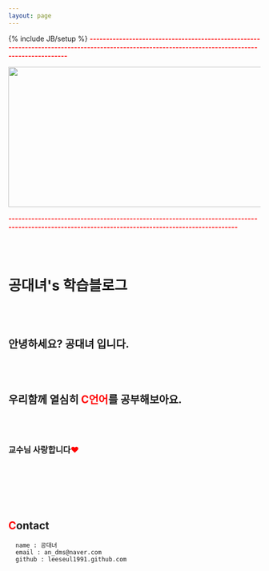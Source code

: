 ```yaml
---
layout: page
---
```

{% include JB/setup %}
<font color="red"><b>--------------------------------------------------------------------------------------------------------------------------------------------------</b></font>

<img src="http://cfile23.uf.tistory.com/image/172A0B3950641DAB264C91" width = "825" height = "280">

<font color="red"><b>--------------------------------------------------------------------------------------------------------------------------------------------------</b></font>
<div>

<br></br>
<h1>  공대녀's 학습블로그 </h1>
<br></br>
<h2>     안녕하세요? 공대녀 입니다.</h2>
<br></br>
<h2>     우리함께 열심히 <font color="red"><b>C언어</b></font>를 공부해보아요.</h2>
<br></br>
<h3>     교수님 사랑합니다<font color="red">♥</font></h3>
<br></br>
</div>

<br></br>
## <font color="red">C</font>ontact
      name : 공대녀
      email : an_dms@naver.com
      github : leeseul1991.github.com


